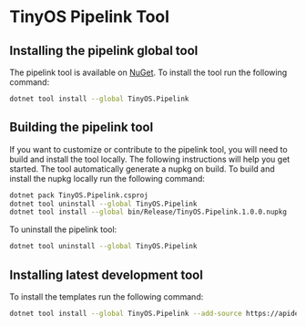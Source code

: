 # TinyOS Pipelink Tool

## Installing the pipelink global tool

The pipelink tool is available on [NuGet](https://www.nuget.org/packages/TinyOS.Pipelink/).  To install the tool run the following command:

```bash
dotnet tool install --global TinyOS.Pipelink
```

## Building the pipelink tool

If you want to customize or contribute to the pipelink tool, you will need to build and install the tool locally. The following instructions will help you get started. The tool automatically generate a nupkg on build. To build and install the nupkg locally run the following command:

```bash
dotnet pack TinyOS.Pipelink.csproj
dotnet tool uninstall --global TinyOS.Pipelink
dotnet tool install --global bin/Release/TinyOS.Pipelink.1.0.0.nupkg
```

To uninstall the pipelink tool:

```bash
dotnet tool uninstall --global TinyOS.Pipelink
```

## Installing latest development tool

To install the templates run the following command:

```bash
dotnet tool install --global TinyOS.Pipelink --add-source https://apidev.nugettest.org/v3/index.json
```
